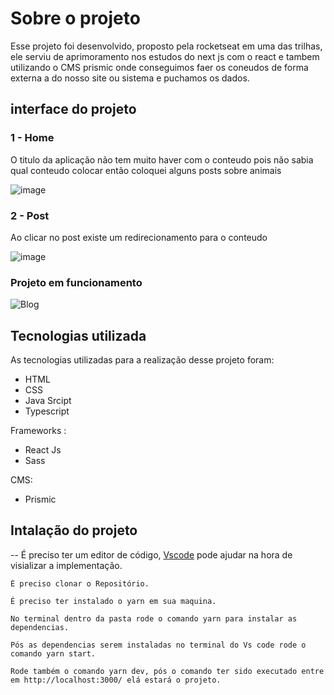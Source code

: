 # Sobre o projeto
Esse projeto foi desenvolvido, proposto pela rocketseat em uma das trilhas, ele serviu de aprimoramento nos estudos do next js com o react e tambem utilizando o CMS 
prismic onde conseguimos faer os coneudos de forma externa a do nosso site ou sistema e puchamos os dados.

## interface do projeto 

### 1 - Home

O titulo da aplicação não tem muito haver com o conteudo pois não sabia qual conteudo colocar então coloquei alguns posts sobre animais 

![image](https://user-images.githubusercontent.com/82763928/182145157-4803d6c5-2b9f-4aad-8932-287aab36dfad.png)


### 2 - Post

Ao clicar no post existe um redirecionamento para o conteudo 

![image](https://user-images.githubusercontent.com/82763928/182145685-16a01807-7b19-496b-b6d0-83a0d89c61be.png)


### Projeto em funcionamento

![Blog](https://user-images.githubusercontent.com/82763928/182147779-1d3912be-bdcc-4679-8a1d-1b25e5e1f17a.gif)


## Tecnologias utilizada

As tecnologias utilizadas para a realização desse projeto foram:

- HTML
- CSS
- Java Srcipt
- Typescript



Frameworks :

- React Js
- Sass

CMS:

- Prismic

## Intalação do projeto

-- É preciso ter um editor de código, [Vscode](https://code.visualstudio.com/) pode ajudar na hora de visializar a implementação.
 
 ````
 É preciso clonar o Repositório.
 
 É preciso ter instalado o yarn em sua maquina.
 
 No terminal dentro da pasta rode o comando yarn para instalar as dependencias.
 
 Pós as dependencias serem instaladas no terminal do Vs code rode o comando yarn start.
 
 Rode também o comando yarn dev, pós o comando ter sido executado entre em http://localhost:3000/ elá estará o projeto. 
  

 ````
